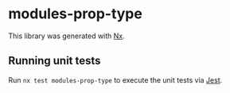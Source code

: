 # modules-prop-type

This library was generated with [Nx](https://nx.dev).

## Running unit tests

Run `nx test modules-prop-type` to execute the unit tests via [Jest](https://jestjs.io).
